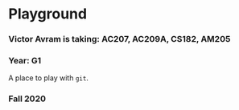 # Playground

### Victor Avram is taking: AC207, AC209A, CS182, AM205
### Year: G1

A place to play with `git`.

### Fall 2020

